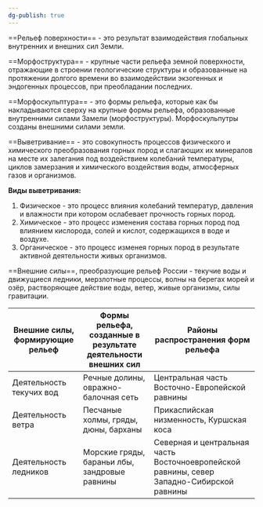 ```yaml
---
dg-publish: true
---
```


==Рельеф поверхности== - это результат взаимодействия глобальных внутренних и внешних сил Земли.

==Морфоструктура== - крупные части рельефа земной поверхности, отражающие в строении геологические структуры и образованные на протяжении долгого времени во взаимодействии экзогенных и эндогенных процессов, при преобладании последних.

==Морфоскульптура== - это формы рельефа, которые как бы накладываются сверху на крупные формы рельефа, образованные внутренними силами Замели (морфоструктуры). Морфоскульпутры созданы внешними силами земли.

==Выветривание== - это совокупность процессов физического и химического преобразования горных пород и слагающих их минералов на месте их залегания под воздействием колебаний температуры, циклов замерзания и химического воздействия воды, атмосферных газов и организмов.

**Виды выветривания:**
1. Физическое - это процесс влияния колебаний температур, давления и влажности при котором ослабевает прочность горных пород.
2. Химическое - это процесс изменения состава горных пород под влиянием кислорода, солей и кислот, содержащихся в воде и воздухе.
3. Органическое - это процесс изменея горных пород в результате активной деятельности живых организмов.

==Внешние силы==, преобразующие рельеф России - текучие воды и движущиеся ледники, мерзлотные процессы, волны на берегах морей и озёр, растворяющее действие воды, ветер, живые организмы, силы гравитации.

| Внешние силы, формирующие рельеф | Формы рельефа, созданные в результате деятельности внешних сил | Районы распространения форм рельефа |
| ---- | ---- | ---- |
| Деятельность текучих вод | Речные долины, овражно-балочная сеть | Центральная часть Восточно-Европейской равнины<br> |
| Деятельность ветра | Песчаные холмы, гряды, дюны, барханы | Прикаспийская низменность, Куршская коса |
| Деятельность ледников | Морские гряды, бараньи лбы, зандровые равнины | Северная и центральная часть Восточноевропейской равнины, север Западно-Сибирской равнины |
